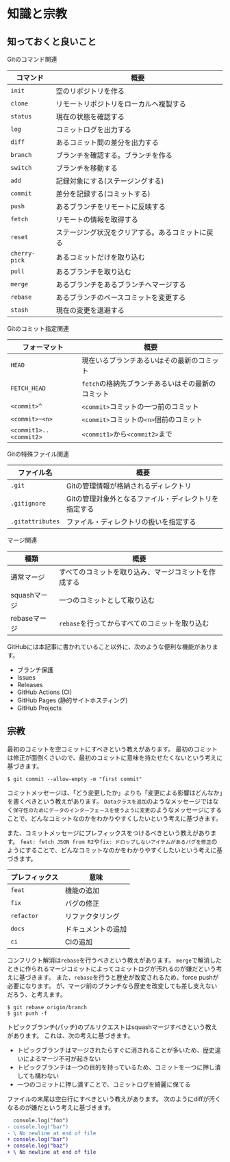 # 知識と宗教



## 知っておくと良いこと

Gitのコマンド関連

| コマンド | 概要 |
| --- | --- |
| `init` | 空のリポジトリを作る |
| `clone` | リモートリポジトリをローカルへ複製する |
| `status` | 現在の状態を確認する |
| `log` | コミットログを出力する |
| `diff` | あるコミット間の差分を出力する |
| `branch` | ブランチを確認する。ブランチを作る |
| `switch` | ブランチを移動する |
| `add` | 記録対象にする(ステージングする) |
| `commit` | 差分を記録する(コミットする) |
| `push` | あるブランチをリモートに反映する |
| `fetch` | リモートの情報を取得する |
| `reset` | ステージング状況をクリアする。あるコミットに戻る |
| `cherry-pick` | あるコミットだけを取り込む |
| `pull` | あるブランチを取り込む |
| `merge` | あるブランチをあるブランチへマージする |
| `rebase` | あるブランチのベースコミットを変更する |
| `stash` | 現在の変更を退避する |

Gitのコミット指定関連

| フォーマット | 概要 |
| --- | --- |
| `HEAD` | 現在いるブランチあるいはその最新のコミット |
| `FETCH_HEAD` | `fetch`の格納先ブランチあるいはその最新のコミット |
| `<commit>^` | `<commit>`コミットの一つ前のコミット |
| `<commit>~<n>` | `<commit>`コミットの`<n>`個前のコミット |
| `<commit1>..<commit2>` | `<commit1>`から`<commit2>`まで | 

Gitの特殊ファイル関連

| ファイル名 | 概要 |
| --- | --- |
| `.git` | Gitの管理情報が格納されるディレクトリ |
| `.gitignore` | Gitの管理対象外となるファイル・ディレクトリを指定する |
| `.gitattributes` | ファイル・ディレクトリの扱いを指定する |

マージ関連

| 種類 | 概要 |
| --- | --- |
| 通常マージ | すべてのコミットを取り込み、マージコミットを作成する |
| squashマージ | 一つのコミットとして取り込む |
| rebaseマージ | `rebase`を行ってからすべてのコミットを取り込む |

GitHubには本記事に書かれていること以外に、次のような便利な機能があります。

- ブランチ保護
- Issues
- Releases
- GitHub Actions (CI)
- GitHub Pages (静的サイトホスティング)
- GitHub Projects



## 宗教

最初のコミットを空コミットにすべきという教えがあります。
最初のコミットは修正が面倒くさいので、最初のコミットに意味を持たせたくないという考えに基づきます。

```
$ git commit --allow-empty -m "first commit"
```

コミットメッセージは、「どう変更したか」よりも「変更による影響はどんなか」を書くべきという教えがあります。
`Dataクラスを追加`のようなメッセージではなく`保守性のためにデータのインターフェースを使うように変更`のようなメッセージにすることで、どんなコミットなのかをわかりやすくしたいという考えに基づきます。

また、コミットメッセージにプレフィックスをつけるべきという教えがあります。
`feat: fetch JSON from R2`や`fix: ドロップしないアイテムがあるバグを修正`のようにすることで、どんなコミットなのかをわかりやすくしたいという考えに基づきます。

| プレフィックス | 意味 |
| --- | --- |
| `feat` | 機能の追加 |
| `fix` | バグの修正 |
| `refactor` | リファクタリング |
| `docs` | ドキュメントの追加 |
| `ci` | CIの追加 |

コンフリクト解消は`rebase`を行うべきという教えがあります。
`merge`で解消したときに作られるマージコミットによってコミットログが汚れるのが嫌だという考えに基づきます。
また、`rebase`を行うと歴史が改変されるため、force pushが必要になります。
が、マージ前のブランチなら歴史を改変しても差し支えないだろう、と考えます。

```
$ git rebase origin/branch
$ git push -f
```

トピックブランチ(パッチ)のプルリクエストはsquashマージすべきという教えがあります。
これは、次の考えに基づきます。

- トピックブランチはマージされたらすぐに消されることが多いため、歴史違いによるマージ不可が起きない
- トピックブランチは一つの目的を持っているため、コミットを一つに押し潰しても構わない
- 一つのコミットに押し潰すことで、コミットログを綺麗に保てる

ファイルの末尾は空白行にすべきという教えがあります。
次のようにdiffが汚くなるのが嫌だという考えに基づきます。

```diff
  console.log("foo")
- console.log("bar")
- \ No newline at end of file
+ console.log("bar")
+ console.log("baz")
+ \ No newline at end of file
```
